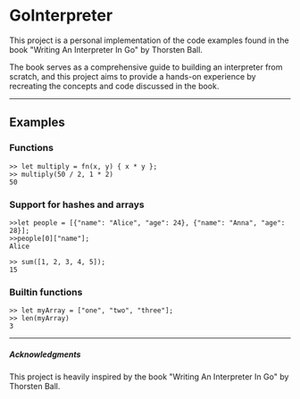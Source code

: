 # GoInterpreter

This project is a personal implementation of the code examples found in the book "Writing An Interpreter In Go" by Thorsten Ball.

The book serves as a comprehensive guide to building an interpreter from scratch, and this project aims to provide a hands-on experience by recreating the concepts and code discussed in the book.

---

## Examples

### Functions

```
>> let multiply = fn(x, y) { x * y };
>> multiply(50 / 2, 1 * 2)
50
```

### Support for hashes and arrays

```
>>let people = [{"name": "Alice", "age": 24}, {"name": "Anna", "age": 28}];
>>people[0]["name"];
Alice
```

```
>> sum([1, 2, 3, 4, 5]);
15
```

### Builtin functions

```
>> let myArray = ["one", "two", "three"];
>> len(myArray)
3
```

---

##### Acknowledgments
This project is heavily inspired by the book "Writing An Interpreter In Go" by Thorsten Ball. 